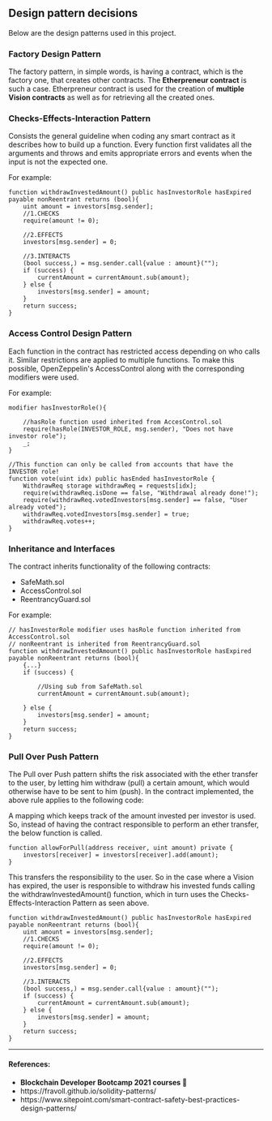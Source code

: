 ## Design pattern decisions

<p>Below are the design patterns used in this project.</p>

### Factory Design Pattern

<p>The factory pattern, in simple words, is having a contract, which is the factory one, that creates other contracts.
The <b>Etherpreneur contract</b> is such a case. Etherpreneur contract is used for the creation of <b>multiple 
Vision contracts</b> 
as well as for retrieving all the created ones.
</p>


### Checks-Effects-Interaction Pattern

<p>Consists the general guideline when coding any smart contract as it describes how to build up a function.
Every function first validates all the arguments and throws and emits appropriate errors and events when the input
is not the expected one.</p>
<p>For example:</p>

    function withdrawInvestedAmount() public hasInvestorRole hasExpired payable nonReentrant returns (bool){
        uint amount = investors[msg.sender];
        //1.CHECKS
        require(amount != 0);

        //2.EFFECTS
        investors[msg.sender] = 0;

        //3.INTERACTS
        (bool success,) = msg.sender.call{value : amount}("");
        if (success) {
            currentAmount = currentAmount.sub(amount);
        } else {
            investors[msg.sender] = amount;
        }
        return success;
    }

### Access Control Design Pattern

<p>Each function in the contract has restricted access depending on who calls it. Similar restrictions are applied to
multiple functions. To make this possible, OpenZeppelin's AccessControl along with the corresponding modifiers were used.
</p>
<p>For example:</p>

    modifier hasInvestorRole(){

        //hasRole function used inherited from AccesControl.sol
        require(hasRole(INVESTOR_ROLE, msg.sender), "Does not have investor role");
        _;
    }

    //This function can only be called from accounts that have the INVESTOR role!
    function vote(uint idx) public hasEnded hasInvestorRole {
        WithdrawReq storage withdrawReq = requests[idx];
        require(withdrawReq.isDone == false, "Withdrawal already done!");
        require(withdrawReq.votedInvestors[msg.sender] == false, "User already voted");
        withdrawReq.votedInvestors[msg.sender] = true;
        withdrawReq.votes++;
    }            

### Inheritance and Interfaces

<p> The contract inherits functionality of the following contracts:</p>
<ul>
<li>SafeMath.sol</li>
<li>AccessControl.sol</li>
<li>ReentrancyGuard.sol</li>
</ul>
<p>For example:</p>

    // hasInvestorRole modifier uses hasRole function inherited from AccessControl.sol
    // nonReentrant is inherited from ReentrancyGuard.sol
    function withdrawInvestedAmount() public hasInvestorRole hasExpired payable nonReentrant returns (bool){
        {...}
        if (success) {

            //Using sub from SafeMath.sol
            currentAmount = currentAmount.sub(amount);

        } else {
            investors[msg.sender] = amount;
        }
        return success;
    }

### Pull Over Push Pattern

<p>The Pull over Push pattern shifts the risk associated with the ether transfer to the user, by letting him 
withdraw (pull) a certain amount, which would otherwise have to be sent to him (push).
In the contract implemented, the above rule applies to the following code:</p>

A mapping which keeps track of the amount invested per investor is used. So, instead of having the contract responsible
to perform an ether transfer, the below function is called.

    function allowForPull(address receiver, uint amount) private {
        investors[receiver] = investors[receiver].add(amount);
    }

This transfers the responsibility to the user. So in the case where a Vision has expired, the user is responsible to
withdraw his invested funds calling the withdrawInvestedAmount() function, which in turn uses the
Checks-Effects-Interaction Pattern as seen above.

    function withdrawInvestedAmount() public hasInvestorRole hasExpired payable nonReentrant returns (bool){
        uint amount = investors[msg.sender];
        //1.CHECKS
        require(amount != 0);

        //2.EFFECTS
        investors[msg.sender] = 0;

        //3.INTERACTS
        (bool success,) = msg.sender.call{value : amount}("");
        if (success) {
            currentAmount = currentAmount.sub(amount);
        } else {
            investors[msg.sender] = amount;
        }
        return success;
    }

<hr/>

#### References:

<ul>
<li><b>Blockchain Developer Bootcamp 2021 courses 💙</b></li>
<li><a>https://fravoll.github.io/solidity-patterns/</a></li>
<li><a>https://www.sitepoint.com/smart-contract-safety-best-practices-design-patterns/</a></li>
</ul>